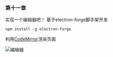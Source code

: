 ### 第十一章

实现一个编辑器吧！
基于electron-forge脚手架开发
```
npm install -g electron-forge
```
利用[CodeMirror](https://codemirror.net/)渲染页面


![编辑器](https://s2.ax1x.com/2019/06/23/ZPB5Is.png)

